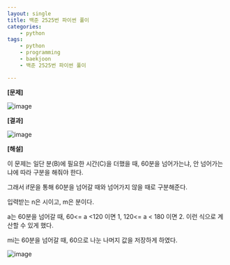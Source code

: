 ```yaml
---
layout: single
title: 백준 2525번 파이썬 풀이
categories:
    - python  
tags:
    - python
    - programming
    - baekjoon
    - 백준 2525번 파이썬 풀이

---
```


**[문제]**

![image](https://user-images.githubusercontent.com/76275691/153981697-05cce33d-7f91-495f-9d5b-56c25d000979.png)

**[결과]**

![image](https://user-images.githubusercontent.com/76275691/153981614-1be7a7a5-3c10-454c-97bb-87552002514e.png)

**[해설]**

이 문제는 일단 분(B)에 필요한 시간(C)을 더했을 때, 60분을 넘어가는냐, 안 넘어가는냐에 따라 구분을 해줘야 한다.

그래서 if문을 통해 60분을 넘어갈 때와 넘어가지 않을 때로 구분해준다.

입력받는 n은 시이고, m은 분이다.

a는 60분을 넘어갈 때, 60<= a <120 이면 1, 120<= a < 180 이면 2. 이런 식으로 계산할 수 있게 했다.

mi는 60분을 넘어갈 때, 60으로 나눈 나머지 값을 저장하게 하였다.

![image](https://user-images.githubusercontent.com/76275691/153981080-4216258a-ee19-468a-adfa-2d0b7a9a8915.png)

